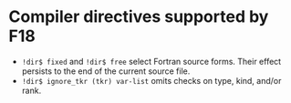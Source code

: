 <!--
Copyright (c) 2018, NVIDIA CORPORATION.  All rights reserved.
-->

Compiler directives supported by F18
====================================

* `!dir$ fixed` and `!dir$ free` select Fortran source forms.  Their effect
  persists to the end of the current source file.
* `!dir$ ignore_tkr (tkr) var-list` omits checks on type, kind, and/or rank.
